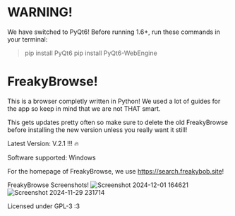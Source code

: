 # WARNING!
We have switched to PyQt6! Before running 1.6+, run these commands in your terminal:
> pip install PyQt6
> pip install PyQt6-WebEngine
 
# FreakyBrowse!
This is a browser completly written in Python! We used a lot of guides for the app so keep in mind that we are not THAT smart.

This gets updates pretty often so make sure to delete the old FreakyBrowse before installing the new version unless you really want it still!

Latest Version: V.2.1 !!! 🔥

Software supported: Windows

For the homepage of FreakyBrowse, we use https://search.freakybob.site!

FreakyBrowse Screenshots! 
<img src="https://private-user-images.githubusercontent.com/176110916/391377299-4f9a9a76-182a-47c7-a882-b5834683e2c4.png?jwt=eyJhbGciOiJIUzI1NiIsInR5cCI6IkpXVCJ9.eyJpc3MiOiJnaXRodWIuY29tIiwiYXVkIjoicmF3LmdpdGh1YnVzZXJjb250ZW50LmNvbSIsImtleSI6ImtleTUiLCJleHAiOjE3MzMxNTU3OTEsIm5iZiI6MTczMzE1NTQ5MSwicGF0aCI6Ii8xNzYxMTA5MTYvMzkxMzc3Mjk5LTRmOWE5YTc2LTE4MmEtNDdjNy1hODgyLWI1ODM0NjgzZTJjNC5wbmc_WC1BbXotQWxnb3JpdGhtPUFXUzQtSE1BQy1TSEEyNTYmWC1BbXotQ3JlZGVudGlhbD1BS0lBVkNPRFlMU0E1M1BRSzRaQSUyRjIwMjQxMjAyJTJGdXMtZWFzdC0xJTJGczMlMkZhd3M0X3JlcXVlc3QmWC1BbXotRGF0ZT0yMDI0MTIwMlQxNjA0NTFaJlgtQW16LUV4cGlyZXM9MzAwJlgtQW16LVNpZ25hdHVyZT1iOTFiMWM2MDllNGQxYzM0NDE0OThhZjgxNGFhMWJkM2E0ODUyMDE1ODE1NzM4ODZiMTdiZGRmNTkyMGM4NDkwJlgtQW16LVNpZ25lZEhlYWRlcnM9aG9zdCJ9.5ClPhdt_8SH2IPop6eK636wTJAeQPCN1mRY1Y5DTm5I" alt="Screenshot 2024-12-01 164621"/>
![Screenshot 2024-11-29 231714](https://github.com/user-attachments/assets/99ea1477-737d-479e-929a-37e94b82427d)



Licensed under GPL-3 :3
